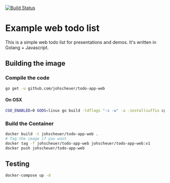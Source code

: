 [![Build Status](https://travis-ci.org/johscheuer/todo-app-web.svg?branch=master)](https://travis-ci.org/johscheuer/todo-app-web)

# Example web todo list

This is a simple web todo list for presentations and demos. It's written in Golang + Javascript.

## Building the image

### Compile the code

```bash
go get -u github.com/johscheuer/todo-app-web
```

#### On OSX

```bash
CGO_ENABLED=0 GOOS=linux go build -ldflags "-s -w" -a -installsuffix cgo -o bin/todo-app .
```

### Build the Container

```bash
docker build -t johscheuer/todo-app-web .
# Tag the image if you want
docker tag -f johscheuer/todo-app-web johscheuer/todo-app-web:v1
docker push johscheuer/todo-app-web
```

## Testing

```bash
docker-compose up -d
```
